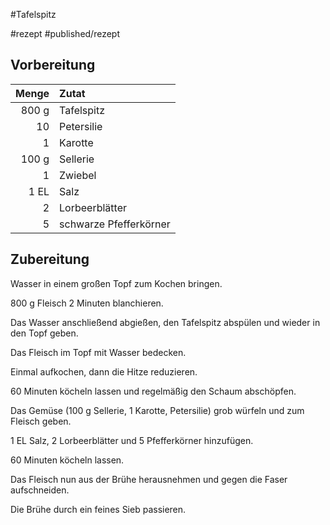 #Tafelspitz

#rezept #published/rezept  

## Vorbereitung

| Menge | Zutat                  |
| -----:|:---------------------- |
| 800 g | Tafelspitz             |
|    10 | Petersilie             |
|     1 | Karotte                |
| 100 g | Sellerie               |
|     1 | Zwiebel                |
|  1 EL | Salz                   |
|     2 | Lorbeerblätter         |
|     5 | schwarze Pfefferkörner |

## Zubereitung

Wasser in einem großen Topf zum Kochen bringen.

800 g Fleisch 2 Minuten blanchieren. 

Das Wasser anschließend abgießen, den Tafelspitz abspülen und wieder in den Topf geben.

Das Fleisch im Topf mit Wasser bedecken.

Einmal aufkochen, dann die Hitze reduzieren.

60 Minuten köcheln lassen und regelmäßig den Schaum abschöpfen.

Das Gemüse (100 g Sellerie, 1 Karotte, Petersilie) grob würfeln und zum Fleisch geben.

1 EL Salz, 2 Lorbeerblätter und 5 Pfefferkörner hinzufügen.

60 Minuten köcheln lassen. 

Das Fleisch nun aus der Brühe herausnehmen und gegen die Faser aufschneiden. 

Die Brühe durch ein feines Sieb passieren.





